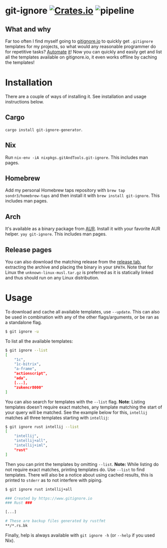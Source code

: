 # git-ignore [![Crates.io](https://img.shields.io/crates/v/git-ignore-generator.svg)](https://crates.io/crates/git-ignore-generator) ![pipeline](https://github.com/sondr3/git-ignore/workflows/pipeline/badge.svg)

## What and why

Far too often I find myself going to [gitignore.io](https://www.gitignore.io/)
to quickly get `.gitignore` templates for my projects, so what would any
reasonable programmer do for repetitive tasks?
[Automate](https://xkcd.com/1319/) [it](https://xkcd.com/1205/)! Now you can
quickly and easily get and list all the templates available on gitignore.io, it
even works offline by caching the templates!

# Installation

There are a couple of ways of installing it. See installation and usage
instructions below.

## Cargo

`cargo install git-ignore-generator`.

## Nix

Run `nix-env -iA nixpkgs.gitAndTools.git-ignore`. This includes man pages.

## Homebrew

Add my personal Homebrew taps repository with `brew tap sondr3/homebrew-taps`
and then install it with `brew install git-ignore`. This includes man pages.

## Arch

It's available as a binary package from
[AUR](https://aur.archlinux.org/packages/git-ignore-bin/). Install it with your
favorite AUR helper. `yay git-ignore`. This includes man pages.

## Release pages

You can also download the matching release from the [release
tab](https://github.com/sondr3/git-ignore/releases), extracting the archive and
placing the binary in your `$PATH`. Note that for Linux the
`unknown-linux-musl.tar.gz` is preferred as it is statically linked and thus
should run on any Linux distribution.

# Usage

To download and cache all available templates, use `--update`. This can also be
used in combination with any of the other flags/arguments, or be ran as a
standalone flag.

``` sh
$ git ignore -u
```

To list all the available templates:

```sh
$ git ignore --list
[
    "1c",
    "1c-bitrix",
    "a-frame",
    "actionscript",
    "ada",
    [...],
    "zukencr8000"
]
```

You can also search for templates with the `--list` flag. **Note**: Listing
templates doesn't require exact matches, any template matching the start of your
query will be matched. See the example below for this, `intellij` matches all
three templates starting with `intellij`:

```sh
$ git ignore rust intellij --list
[
    "intellij",
    "intellij+all",
    "intellij+iml",
    "rust"
]
```

Then you can print the templates by omitting `--list`. **Note:** While listing
do not require exact matches, printing templates do. Use `--list` to find
templates. There will also be a notice about using cached results, this is
printed to `stderr` as to not interfere with piping.

```sh
$ git ignore rust intellij+all

### Created by https://www.gitignore.io
### Rust ###

[...]

# These are backup files generated by rustfmt
**/*.rs.bk
```

Finally, help is always available with `git ignore -h` (or `--help` if you used
Nix). 
